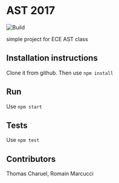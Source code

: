 # AST 2017

![Build](https://travis-ci.org/ThomasCharuel/ast_lab_work.svg?branch=master)

simple project for ECE AST class

## Installation instructions 

Clone it from github.
Then use `npm install`

## Run

Use `npm start`

## Tests 

Use `npm test`

## Contributors

Thomas Charuel, Romain Marcucci